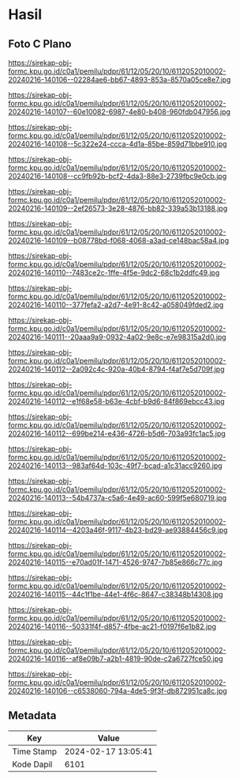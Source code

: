 # Hasil

## Foto C Plano

https://sirekap-obj-formc.kpu.go.id/c0a1/pemilu/pdpr/61/12/05/20/10/6112052010002-20240216-140106--02284ae6-bb67-4893-853a-8570a05ce8e7.jpg

https://sirekap-obj-formc.kpu.go.id/c0a1/pemilu/pdpr/61/12/05/20/10/6112052010002-20240216-140107--60e10082-6987-4e80-b408-960fdb047956.jpg

https://sirekap-obj-formc.kpu.go.id/c0a1/pemilu/pdpr/61/12/05/20/10/6112052010002-20240216-140108--5c322e24-ccca-4d1a-85be-859d71bbe910.jpg

https://sirekap-obj-formc.kpu.go.id/c0a1/pemilu/pdpr/61/12/05/20/10/6112052010002-20240216-140108--cc9fb92b-bcf2-4da3-88e3-2739fbc9e0cb.jpg

https://sirekap-obj-formc.kpu.go.id/c0a1/pemilu/pdpr/61/12/05/20/10/6112052010002-20240216-140109--2ef26573-3e28-4876-bb82-339a53b13188.jpg

https://sirekap-obj-formc.kpu.go.id/c0a1/pemilu/pdpr/61/12/05/20/10/6112052010002-20240216-140109--b08778bd-f068-4068-a3ad-ce148bac58a4.jpg

https://sirekap-obj-formc.kpu.go.id/c0a1/pemilu/pdpr/61/12/05/20/10/6112052010002-20240216-140110--7483ce2c-1ffe-4f5e-9dc2-68c1b2ddfc49.jpg

https://sirekap-obj-formc.kpu.go.id/c0a1/pemilu/pdpr/61/12/05/20/10/6112052010002-20240216-140110--377fefa2-a2d7-4e91-8c42-a058049fded2.jpg

https://sirekap-obj-formc.kpu.go.id/c0a1/pemilu/pdpr/61/12/05/20/10/6112052010002-20240216-140111--20aaa9a9-0932-4a02-9e8c-e7e98315a2d0.jpg

https://sirekap-obj-formc.kpu.go.id/c0a1/pemilu/pdpr/61/12/05/20/10/6112052010002-20240216-140112--2a092c4c-920a-40b4-8794-f4af7e5d709f.jpg

https://sirekap-obj-formc.kpu.go.id/c0a1/pemilu/pdpr/61/12/05/20/10/6112052010002-20240216-140112--e1f68e58-b63e-4cbf-b9d6-84f869ebcc43.jpg

https://sirekap-obj-formc.kpu.go.id/c0a1/pemilu/pdpr/61/12/05/20/10/6112052010002-20240216-140112--699be214-e436-4726-b5d6-703a93fc1ac5.jpg

https://sirekap-obj-formc.kpu.go.id/c0a1/pemilu/pdpr/61/12/05/20/10/6112052010002-20240216-140113--983af64d-103c-49f7-bcad-a1c31acc9260.jpg

https://sirekap-obj-formc.kpu.go.id/c0a1/pemilu/pdpr/61/12/05/20/10/6112052010002-20240216-140113--54b4737a-c5a6-4e49-ac60-599f5e680719.jpg

https://sirekap-obj-formc.kpu.go.id/c0a1/pemilu/pdpr/61/12/05/20/10/6112052010002-20240216-140114--4203a46f-9117-4b23-bd29-ae93884456c9.jpg

https://sirekap-obj-formc.kpu.go.id/c0a1/pemilu/pdpr/61/12/05/20/10/6112052010002-20240216-140115--e70ad01f-1471-4526-9747-7b85e866c77c.jpg

https://sirekap-obj-formc.kpu.go.id/c0a1/pemilu/pdpr/61/12/05/20/10/6112052010002-20240216-140115--44c1f1be-44e1-4f6c-8647-c38348b14308.jpg

https://sirekap-obj-formc.kpu.go.id/c0a1/pemilu/pdpr/61/12/05/20/10/6112052010002-20240216-140116--50331f4f-d857-4fbe-ac21-f0197f6e1b82.jpg

https://sirekap-obj-formc.kpu.go.id/c0a1/pemilu/pdpr/61/12/05/20/10/6112052010002-20240216-140116--af8e09b7-a2b1-4819-90de-c2a6727fce50.jpg

https://sirekap-obj-formc.kpu.go.id/c0a1/pemilu/pdpr/61/12/05/20/10/6112052010002-20240216-140106--c6538060-794a-4de5-9f3f-db872951ca8c.jpg


## Metadata

| Key        | Value               |
| ---------- | ------------------- |
| Time Stamp | 2024-02-17 13:05:41 |
| Kode Dapil | 6101                |



